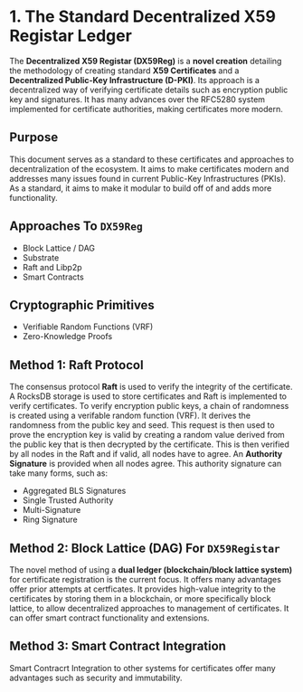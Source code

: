 # 1. The Standard Decentralized X59 Registar Ledger

The **Decentralized X59 Registar (DX59Reg)** is a **novel creation** detailing the methodology of creating standard **X59 Certificates** and a **Decentralized Public-Key Infrastructure (D-PKI)**. Its approach is a decentralized way of verifying certificate details such as encryption public key and signatures. It has many advances over the RFC5280 system implemented for certificate authorities, making certificates more modern.

## Purpose

This document serves as a standard to these certificates and approaches to decentralization of the ecosystem. It aims to make certificates modern and addresses many issues found in current Public-Key Infrastructures (PKIs). As a standard, it aims to make it modular to build off of and adds more functionality.

## Approaches To `DX59Reg`

* Block Lattice / DAG
* Substrate
* Raft and Libp2p
* Smart Contracts

## Cryptographic Primitives

- Verifiable Random Functions (VRF)
- Zero-Knowledge Proofs

## Method 1: Raft Protocol

The consensus protocol **Raft** is used to verify the integrity of the certificate. A RocksDB storage is used to store certificates and Raft is implemented to verify certificates. To verify encryption public keys, a chain of randomness is created using a verifable random function (VRF). It derives the randomness from the public key and seed. This request is then used to prove the encryption key is valid by creating a random value derived from the public key that is then decrypted by the certificate. This is then verified by all nodes in the Raft and if valid, all nodes have to agree. An **Authority Signature** is provided when all nodes agree. This authority signature can take many forms, such as:

- Aggregated BLS Signatures
- Single Trusted Authority
- Multi-Signature
- Ring Signature

## Method 2: Block Lattice (DAG) For `DX59Registar`

The novel method of using a **dual ledger (blockchain/block lattice system)** for certificate registration is the current focus. It offers many advantages offer prior attempts at certficates. It provides high-value integrity to the certificates by storing them in a blockchain, or more specifically block lattice, to allow decentralized approaches to management of certificates. It can offer smart contract functionality and extensions.

## Method 3: Smart Contract Integration

Smart Contracrt Integration to other systems for certificates offer many advantages such as security and immutability.
